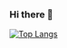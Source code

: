 ### Hi there 👋
[![Top Langs](https://github-readme-stats.vercel.app/api/top-langs/?username=kirich2kbg_color=#0d1116)](https://github.com/anuraghazra/github-readme-stats)

<!--
**kirich2k/kirich2k** is a ✨ _special_ ✨ repository because its `README.md` (this file) appears on your GitHub profile.

Here are some ideas to get you started:

- 🔭 I’m currently working on ...
- 🌱 I’m currently learning ...
- 👯 I’m looking to collaborate on ...
- 🤔 I’m looking for help with ...
- 💬 Ask me about ...
- 📫 How to reach me: ...
- 😄 Pronouns: ...
- ⚡ Fun fact: ...
-->
